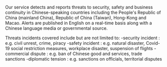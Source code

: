 Our service detects and reports threats to security, safety and business continuity in Chinese-speaking countries including the People's Republic of China (mainland China), Republic of China (Taiwan), Hong-Kong and Macao. Alerts are published in English on a real-time basis along with a Chinese language media or governmental source.

Threats incidents covered include but are not limited to: 
-security incident : e.g. civil unrest, crime, piracy 
-safety incident : e.g. natural disaster, Covid-19 social restriction measures, workplace disaster, suspension of flights 
-commercial dispute : e.g. ban of Chinese good and services, trade sanctions 
-diplomatic tension : e.g. sanctions on officials, territorial disputes
